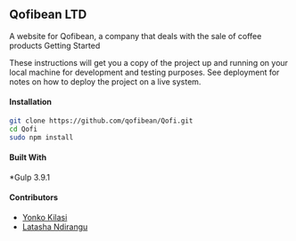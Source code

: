 ## Qofibean LTD

A website for Qofibean, a company that deals with the sale of coffee products
Getting Started

These instructions will get you a copy of the project up and running on your local machine for development and testing purposes. See deployment for notes on how to deploy the project on a live system.

#### Installation
```bash
git clone https://github.com/qofibean/Qofi.git
cd Qofi
sudo npm install
```

#### Built With 
*Gulp 3.9.1

#### Contributors
* [Yonko Kilasi](https://github.com/Yonkokilasi)
* [Latasha Ndirangu](https://github.com/LatashaWanjira)
